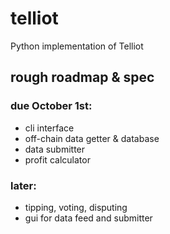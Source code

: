 # telliot
Python implementation of Telliot

## rough roadmap & spec
### due October 1st:
- cli interface
- off-chain data getter & database
- data submitter
- profit calculator

### later:
- tipping, voting, disputing
- gui for data feed and submitter
